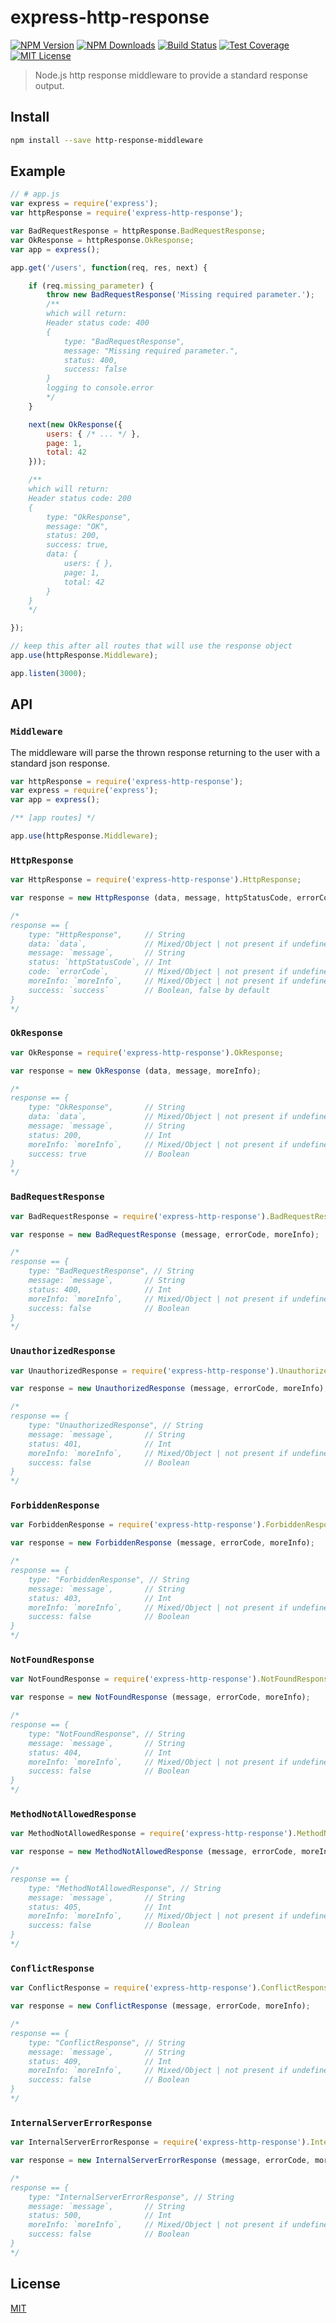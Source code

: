 # express-http-response

[![NPM Version][npm-image]][npm-url]
[![NPM Downloads][downloads-image]][downloads-url]
[![Build Status][travis-image]][travis-url]
[![Test Coverage][coveralls-image]][coveralls-url]
[![MIT License][license-image]][license-url]

> Node.js http response middleware to provide a standard response output.

## Install

```bash
npm install --save http-response-middleware
```

## Example

```js
// # app.js
var express = require('express');
var httpResponse = require('express-http-response');

var BadRequestResponse = httpResponse.BadRequestResponse;
var OkResponse = httpResponse.OkResponse;
var app = express();

app.get('/users', function(req, res, next) {

    if (req.missing_parameter) {
        throw new BadRequestResponse('Missing required parameter.');
        /**
        which will return:
        Header status code: 400
        {
            type: "BadRequestResponse",
            message: "Missing required parameter.",
            status: 400,
            success: false
        }
        logging to console.error
        */
    }

    next(new OkResponse({
        users: { /* ... */ },
        page: 1,
        total: 42
    }));

    /**
    which will return:
    Header status code: 200
    {
        type: "OkResponse",
        message: "OK",
        status: 200,
        success: true,
        data: {
            users: { },
            page: 1,
            total: 42
        }
    }
    */

});

// keep this after all routes that will use the response object
app.use(httpResponse.Middleware);

app.listen(3000);
```

## API

### `Middleware`

The middleware will parse the thrown response returning to the user with a standard json response.

```js
var httpResponse = require('express-http-response');
var express = require('express');
var app = express();

/** [app routes] */

app.use(httpResponse.Middleware);
```

### `HttpResponse`

```js
var HttpResponse = require('express-http-response').HttpResponse;

var response = new HttpResponse (data, message, httpStatusCode, errorCode, moreInfo, success);

/*
response == {
    type: "HttpResponse",     // String
    data: `data`,             // Mixed/Object | not present if undefined
    message: `message`,       // String
    status: `httpStatusCode`, // Int
    code: `errorCode`,        // Mixed/Object | not present if undefined
    moreInfo: `moreInfo`,     // Mixed/Object | not present if undefined
    success: `success`        // Boolean, false by default
}
*/
```

### `OkResponse`

```js
var OkResponse = require('express-http-response').OkResponse;

var response = new OkResponse (data, message, moreInfo);

/*
response == {
    type: "OkResponse",       // String
    data: `data`,             // Mixed/Object | not present if undefined
    message: `message`,       // String
    status: 200,              // Int
    moreInfo: `moreInfo`,     // Mixed/Object | not present if undefined
    success: true             // Boolean
}
*/
```

### `BadRequestResponse`

```js
var BadRequestResponse = require('express-http-response').BadRequestResponse;

var response = new BadRequestResponse (message, errorCode, moreInfo);

/*
response == {
    type: "BadRequestResponse", // String
    message: `message`,       // String
    status: 400,              // Int
    moreInfo: `moreInfo`,     // Mixed/Object | not present if undefined
    success: false            // Boolean
}
*/
```

### `UnauthorizedResponse`

```js
var UnauthorizedResponse = require('express-http-response').UnauthorizedResponse;

var response = new UnauthorizedResponse (message, errorCode, moreInfo);

/*
response == {
    type: "UnauthorizedResponse", // String
    message: `message`,       // String
    status: 401,              // Int
    moreInfo: `moreInfo`,     // Mixed/Object | not present if undefined
    success: false            // Boolean
}
*/
```

### `ForbiddenResponse`

```js
var ForbiddenResponse = require('express-http-response').ForbiddenResponse;

var response = new ForbiddenResponse (message, errorCode, moreInfo);

/*
response == {
    type: "ForbiddenResponse", // String
    message: `message`,       // String
    status: 403,              // Int
    moreInfo: `moreInfo`,     // Mixed/Object | not present if undefined
    success: false            // Boolean
}
*/
```

### `NotFoundResponse`

```js
var NotFoundResponse = require('express-http-response').NotFoundResponse;

var response = new NotFoundResponse (message, errorCode, moreInfo);

/*
response == {
    type: "NotFoundResponse", // String
    message: `message`,       // String
    status: 404,              // Int
    moreInfo: `moreInfo`,     // Mixed/Object | not present if undefined
    success: false            // Boolean
}
*/
```

### `MethodNotAllowedResponse`

```js
var MethodNotAllowedResponse = require('express-http-response').MethodNotAllowedResponse;

var response = new MethodNotAllowedResponse (message, errorCode, moreInfo);

/*
response == {
    type: "MethodNotAllowedResponse", // String
    message: `message`,       // String
    status: 405,              // Int
    moreInfo: `moreInfo`,     // Mixed/Object | not present if undefined
    success: false            // Boolean
}
*/
```

### `ConflictResponse`

```js
var ConflictResponse = require('express-http-response').ConflictResponse;

var response = new ConflictResponse (message, errorCode, moreInfo);

/*
response == {
    type: "ConflictResponse", // String
    message: `message`,       // String
    status: 409,              // Int
    moreInfo: `moreInfo`,     // Mixed/Object | not present if undefined
    success: false            // Boolean
}
*/
```

### `InternalServerErrorResponse`

```js
var InternalServerErrorResponse = require('express-http-response').InternalServerErrorResponse;

var response = new InternalServerErrorResponse (message, errorCode, moreInfo);

/*
response == {
    type: "InternalServerErrorResponse", // String
    message: `message`,       // String
    status: 500,              // Int
    moreInfo: `moreInfo`,     // Mixed/Object | not present if undefined
    success: false            // Boolean
}
*/
```

## License

[MIT][license-url]

[npm-image]: https://img.shields.io/npm/v/express-http-response.svg?style=flat
[npm-url]: https://npmjs.org/package/express-http-response
[travis-image]: https://img.shields.io/travis/danielemoraschi/express-http-response.svg?style=flat
[travis-url]: https://travis-ci.org/danielemoraschi/express-http-response
[coveralls-image]: https://img.shields.io/coveralls/danielemoraschi/express-http-response.svg?style=flat
[coveralls-url]: https://coveralls.io/r/danielemoraschi/express-http-response?branch=master
[downloads-image]: http://img.shields.io/npm/dm/express-http-response.svg?style=flat
[downloads-url]: https://npmjs.org/package/express-http-response
[license-image]: http://img.shields.io/badge/license-MIT-blue.svg?style=flat
[license-url]: LICENSE
